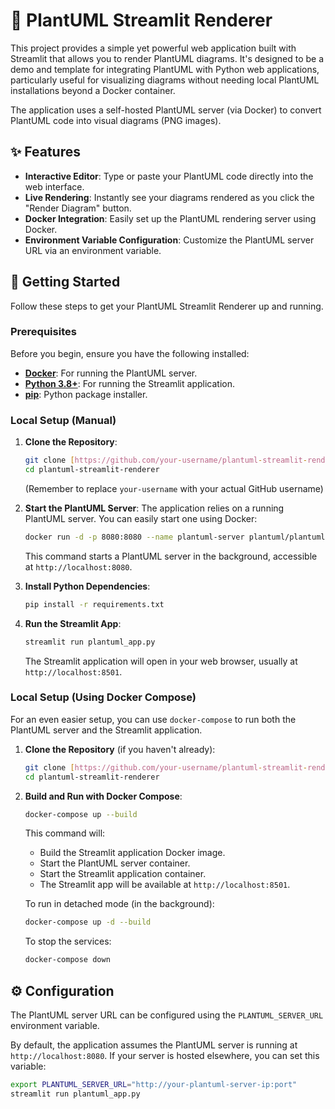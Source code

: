 # 🌱 PlantUML Streamlit Renderer

This project provides a simple yet powerful web application built with Streamlit that allows you to render PlantUML diagrams. It's designed to be a demo and template for integrating PlantUML with Python web applications, particularly useful for visualizing diagrams without needing local PlantUML installations beyond a Docker container.

The application uses a self-hosted PlantUML server (via Docker) to convert PlantUML code into visual diagrams (PNG images).

## ✨ Features

* **Interactive Editor**: Type or paste your PlantUML code directly into the web interface.
* **Live Rendering**: Instantly see your diagrams rendered as you click the "Render Diagram" button.
* **Docker Integration**: Easily set up the PlantUML rendering server using Docker.
* **Environment Variable Configuration**: Customize the PlantUML server URL via an environment variable.

## 🚀 Getting Started

Follow these steps to get your PlantUML Streamlit Renderer up and running.

### Prerequisites

Before you begin, ensure you have the following installed:

* [**Docker**](https://docs.docker.com/get-docker/): For running the PlantUML server.
* [**Python 3.8+**](https://www.python.org/downloads/): For running the Streamlit application.
* [**pip**](https://pip.pypa.io/en/stable/installation/): Python package installer.

### Local Setup (Manual)

1.  **Clone the Repository**:
    ```bash
    git clone [https://github.com/your-username/plantuml-streamlit-renderer.git](https://github.com/your-username/plantuml-streamlit-renderer.git)
    cd plantuml-streamlit-renderer
    ```
    (Remember to replace `your-username` with your actual GitHub username)

2.  **Start the PlantUML Server**:
    The application relies on a running PlantUML server. You can easily start one using Docker:
    ```bash
    docker run -d -p 8080:8080 --name plantuml-server plantuml/plantuml
    ```
    This command starts a PlantUML server in the background, accessible at `http://localhost:8080`.

3.  **Install Python Dependencies**:
    ```bash
    pip install -r requirements.txt
    ```

4.  **Run the Streamlit App**:
    ```bash
    streamlit run plantuml_app.py
    ```

    The Streamlit application will open in your web browser, usually at `http://localhost:8501`.

### Local Setup (Using Docker Compose)

For an even easier setup, you can use `docker-compose` to run both the PlantUML server and the Streamlit application.

1.  **Clone the Repository** (if you haven't already):
    ```bash
    git clone [https://github.com/your-username/plantuml-streamlit-renderer.git](https://github.com/your-username/plantuml-streamlit-renderer.git)
    cd plantuml-streamlit-renderer
    ```

2.  **Build and Run with Docker Compose**:
    ```bash
    docker-compose up --build
    ```
    This command will:
    * Build the Streamlit application Docker image.
    * Start the PlantUML server container.
    * Start the Streamlit application container.
    * The Streamlit app will be available at `http://localhost:8501`.

    To run in detached mode (in the background):
    ```bash
    docker-compose up -d --build
    ```

    To stop the services:
    ```bash
    docker-compose down
    ```

## ⚙️ Configuration

The PlantUML server URL can be configured using the `PLANTUML_SERVER_URL` environment variable.

By default, the application assumes the PlantUML server is running at `http://localhost:8080`. If your server is hosted elsewhere, you can set this variable:

```bash
export PLANTUML_SERVER_URL="http://your-plantuml-server-ip:port"
streamlit run plantuml_app.py
```
